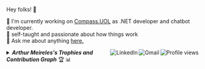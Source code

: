 Hey folks! 👋

:department_store: I'm currently working on <a href="https://compass.uol/">Compass.UOL</a> as .NET developer and chatbot developer.
<br />
👀 self-taught and passionate about how things work
<br />
:speech_balloon: Ask me about anything <a href="https://github.com/arthurmeirelessm/arthurmeirelessm/issues">here.</a>
<br />

<img src="https://komarev.com/ghpvc/?username=arthurmeirelessm&label=Profile%20views&color=0e75b6&style=flat-square&color=yellow" title="Profile views" align="right" alt="Profile views" />

<a href="mailto:arthurmsesjdfdn@gmail.com">
    <img src="https://img.shields.io/badge/-Gmail-c14438?style=flat-square&logo=Gmail&logoColor=white" title="Send me an email" align="right" alt="Gmail">
</a>

<a href="https://www.linkedin.com/in/arthur-meireles-76b474214/">
    <img src="https://img.shields.io/badge/-LinkedIn-blue?style=flat-square&logo=Linkedin&logoColor=white" title="My Social Network" align="right" alt="LinkedIn">
</a>

<details title="Arthur Meireles's Trophies and Contribution Graph">
    <br />
    <summary align="left"><strong><i>Arthur Meireles's Trophies and Contribution Graph</i></strong> 🏆 📊</summary>
    <p align="center">
        <a href="https://github-profile-trophy.vercel.app/?username=arthurmeirelessm&column=4&theme=gruvbox&margin-w=4&margin-h=4&no-frame=true">
            <img 
                 src="https://github-profile-trophy.vercel.app/?username=arthurmeirelessm&column=4&theme=gruvbox&margin-w=4&margin-h=4&no-frame=true" 
                 width="70%"
                 title="Arthur Meireles's Trophies"
            />
        </a>
        <br /><br/>
        <a href="https://activity-graph.herokuapp.com/graph?username=arthurmeirelessm&theme=github">
            <img
                 src="https://activity-graph.herokuapp.com/graph?username=arthurmeirelessm&theme=github"
                 width="100%"
                 title="Arthur Meireles's Contribution Graph"
            />
        </a>
    </p>
</details>
  
  
  
            
          
          
          

